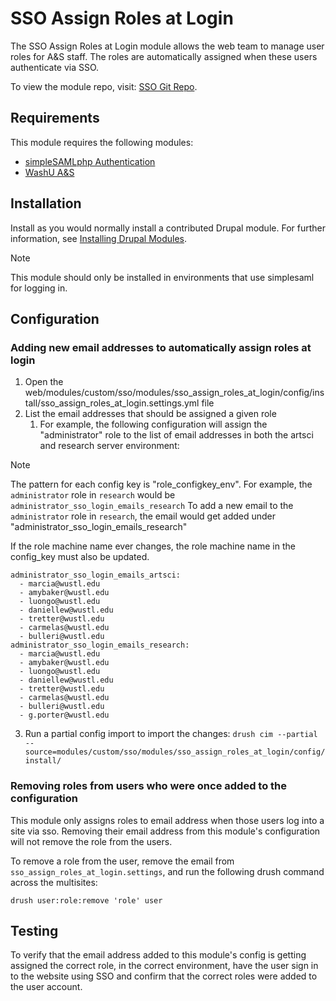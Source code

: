 # SSO Assign Roles at Login

The SSO Assign Roles at Login module allows the web team to manage user roles
for A&S staff. The roles are automatically
assigned when these users authenticate via SSO.

To view the module repo, visit:
[SSO Git Repo](https://github.com/artsci-webteam/sso).

## Requirements

This module requires the following modules:

- [simpleSAMLphp Authentication](https://www.drupal.org/project/simplesamlphp_auth/)
- [WashU A&S](https://github.com/artsci-webteam/washuas)

## Installation

Install as you would normally install a contributed Drupal module. For further
information, see
[Installing Drupal Modules](https://www.drupal.org/docs/extending-drupal/installing-drupal-modules).

> [!NOTE]  
> This module should only be installed in environments that use simplesaml
> for logging in.

## Configuration

### Adding new email addresses to automatically assign roles at login

1. Open the web/modules/custom/sso/modules/sso_assign_roles_at_login/config/install/sso_assign_roles_at_login.settings.yml file
2. List the email addresses that should be assigned a given role
   1. For example, the following configuration will assign the
      "administrator" role to the list of email addresses in both the artsci
      and research server environment:

> [!NOTE]
> The pattern for each config key is "role_configkey_env". For example, the
> `administrator` role in `research`  would be `administrator_sso_login_emails_research`
> To add a new email to the `administrator` role in `research`, the email would get 
> added under "administrator_sso_login_emails_research"
>
> If the role machine name ever changes, the role machine name in the config_key must
> also be updated.


   ```
   administrator_sso_login_emails_artsci:
     - marcia@wustl.edu
     - amybaker@wustl.edu
     - luongo@wustl.edu
     - daniellew@wustl.edu
     - tretter@wustl.edu
     - carmelas@wustl.edu
     - bulleri@wustl.edu
   administrator_sso_login_emails_research:
     - marcia@wustl.edu
     - amybaker@wustl.edu
     - luongo@wustl.edu
     - daniellew@wustl.edu
     - tretter@wustl.edu
     - carmelas@wustl.edu
     - bulleri@wustl.edu
     - g.porter@wustl.edu
   ```

3. Run a partial config import to import the changes: `drush cim --partial --source=modules/custom/sso/modules/sso_assign_roles_at_login/config/install/`

### Removing roles from users who were once added to the configuration

This module only assigns roles to email address when those users log into a
site via sso. Removing their email address from this module's configuration
will not remove the role from the users.

To remove  a role from the user, remove the email from 
`sso_assign_roles_at_login.settings`, and run the 
following drush command across the multisites:

`drush user:role:remove 'role' user`

## Testing

To verify that the email address added to this module's config is getting
assigned the correct role, in the correct environment, have the user sign
in to the website using SSO and confirm that the correct roles were added to
the user account.
